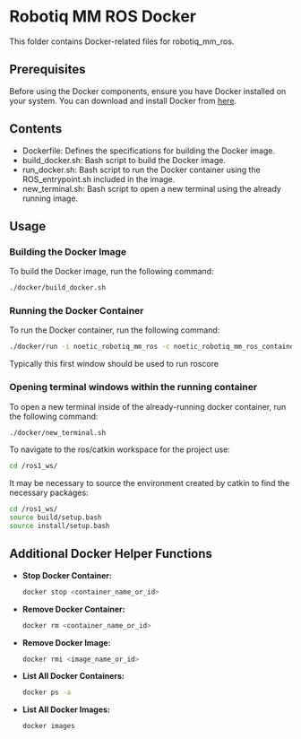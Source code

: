 # Robotiq MM ROS Docker

This folder contains Docker-related files for robotiq_mm_ros.

## Prerequisites

Before using the Docker components, ensure you have Docker installed on your system. You can download and install Docker from [here](https://www.docker.com/get-started).

## Contents

- Dockerfile: Defines the specifications for building the Docker image.
- build_docker.sh: Bash script to build the Docker image.
- run_docker.sh: Bash script to run the Docker container using the ROS_entrypoint.sh included in the image.
- new_terminal.sh: Bash script to open a new terminal using the already running image.

## Usage

### Building the Docker Image

To build the Docker image, run the following command:

```bash
./docker/build_docker.sh
```

### Running the Docker Container

To run the Docker container, run the following command:

```bash
./docker/run -i noetic_robotiq_mm_ros -c noetic_robotiq_mm_ros_container
```

Typically this first window should be used to run roscore

### Opening terminal windows within the running container

To open a new terminal inside of the already-running docker container, run the following command:

```bash
./docker/new_terminal.sh
```

To navigate to the ros/catkin workspace for the project use:

```bash
cd /ros1_ws/
```

It may be necessary to source the environment created by catkin to find the necessary packages:

```bash
cd /ros1_ws/
source build/setup.bash
source install/setup.bash
```

## Additional Docker Helper Functions

- **Stop Docker Container:**
  ```bash
  docker stop <container_name_or_id>
  ```

- **Remove Docker Container:**
  ```bash
  docker rm <container_name_or_id>
  ```

- **Remove Docker Image:**
  ```bash
  docker rmi <image_name_or_id>
  ```

- **List All Docker Containers:**
  ```bash
  docker ps -a
  ```

- **List All Docker Images:**
  ```bash
  docker images
  ```
